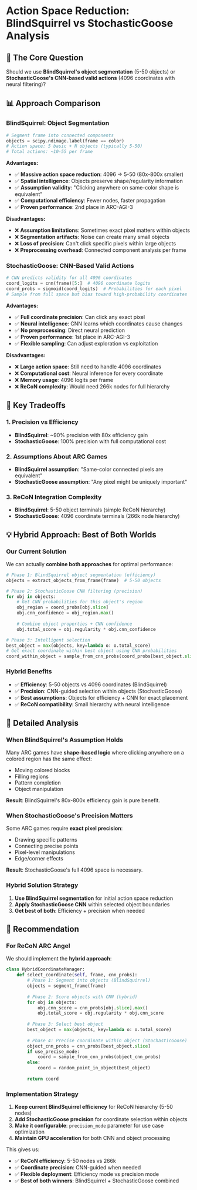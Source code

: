 # Action Space Reduction: BlindSquirrel vs StochasticGoose Analysis

## 🎯 **The Core Question**

Should we use **BlindSquirrel's object segmentation** (5-50 objects) or **StochasticGoose's CNN-based valid actions** (4096 coordinates with neural filtering)?

## 📊 **Approach Comparison**

### **BlindSquirrel: Object Segmentation**
```python
# Segment frame into connected components
objects = scipy.ndimage.label(frame == color)
# Action space: 5 basic + N objects (typically 5-50)
# Total actions: ~10-55 per frame
```

**Advantages:**
- ✅ **Massive action space reduction**: 4096 → 5-50 (80x-800x smaller)
- ✅ **Spatial intelligence**: Objects preserve shape/regularity information
- ✅ **Assumption validity**: "Clicking anywhere on same-color shape is equivalent"
- ✅ **Computational efficiency**: Fewer nodes, faster propagation
- ✅ **Proven performance**: 2nd place in ARC-AGI-3

**Disadvantages:**
- ❌ **Assumption limitations**: Sometimes exact pixel matters within objects
- ❌ **Segmentation artifacts**: Noise can create many small objects
- ❌ **Loss of precision**: Can't click specific pixels within large objects
- ❌ **Preprocessing overhead**: Connected component analysis per frame

### **StochasticGoose: CNN-Based Valid Actions**
```python
# CNN predicts validity for all 4096 coordinates
coord_logits = cnn(frame)[5:]  # 4096 coordinate logits
coord_probs = sigmoid(coord_logits)  # Probabilities for each pixel
# Sample from full space but bias toward high-probability coordinates
```

**Advantages:**
- ✅ **Full coordinate precision**: Can click any exact pixel
- ✅ **Neural intelligence**: CNN learns which coordinates cause changes
- ✅ **No preprocessing**: Direct neural prediction
- ✅ **Proven performance**: 1st place in ARC-AGI-3
- ✅ **Flexible sampling**: Can adjust exploration vs exploitation

**Disadvantages:**
- ❌ **Large action space**: Still need to handle 4096 coordinates
- ❌ **Computational cost**: Neural inference for every coordinate
- ❌ **Memory usage**: 4096 logits per frame
- ❌ **ReCoN complexity**: Would need 266k nodes for full hierarchy

## 🤔 **Key Tradeoffs**

### **1. Precision vs Efficiency**
- **BlindSquirrel**: ~90% precision with 80x efficiency gain
- **StochasticGoose**: 100% precision with full computational cost

### **2. Assumptions About ARC Games**
- **BlindSquirrel assumption**: "Same-color connected pixels are equivalent"
- **StochasticGoose assumption**: "Any pixel might be uniquely important"

### **3. ReCoN Integration Complexity**
- **BlindSquirrel**: 5-50 object terminals (simple ReCoN hierarchy)
- **StochasticGoose**: 4096 coordinate terminals (266k node hierarchy)

## 💡 **Hybrid Approach: Best of Both Worlds**

### **Our Current Solution**
We can actually **combine both approaches** for optimal performance:

```python
# Phase 1: BlindSquirrel object segmentation (efficiency)
objects = extract_objects_from_frame(frame)  # 5-50 objects

# Phase 2: StochasticGoose CNN filtering (precision)
for obj in objects:
    # Get CNN probabilities for this object's region
    obj_region = coord_probs[obj.slice]
    obj.cnn_confidence = obj_region.max()
    
    # Combine object properties + CNN confidence
    obj.total_score = obj.regularity * obj.cnn_confidence

# Phase 3: Intelligent selection
best_object = max(objects, key=lambda o: o.total_score)
# Get exact coordinate within best object using CNN probabilities
coord_within_object = sample_from_cnn_probs(coord_probs[best_object.slice])
```

### **Hybrid Benefits**
- ✅ **Efficiency**: 5-50 objects vs 4096 coordinates (BlindSquirrel)
- ✅ **Precision**: CNN-guided selection within objects (StochasticGoose)
- ✅ **Best assumptions**: Objects for efficiency + CNN for exact placement
- ✅ **ReCoN compatibility**: Small hierarchy with neural intelligence

## 🔬 **Detailed Analysis**

### **When BlindSquirrel's Assumption Holds**
Many ARC games have **shape-based logic** where clicking anywhere on a colored region has the same effect:
- Moving colored blocks
- Filling regions
- Pattern completion
- Object manipulation

**Result**: BlindSquirrel's 80x-800x efficiency gain is pure benefit.

### **When StochasticGoose's Precision Matters**
Some ARC games require **exact pixel precision**:
- Drawing specific patterns
- Connecting precise points
- Pixel-level manipulations
- Edge/corner effects

**Result**: StochasticGoose's full 4096 space is necessary.

### **Hybrid Solution Strategy**
1. **Use BlindSquirrel segmentation** for initial action space reduction
2. **Apply StochasticGoose CNN** within selected object boundaries
3. **Get best of both**: Efficiency + precision when needed

## 🎯 **Recommendation**

### **For ReCoN ARC Angel**
We should implement the **hybrid approach**:

```python
class HybridCoordinateManager:
    def select_coordinate(self, frame, cnn_probs):
        # Phase 1: Segment into objects (BlindSquirrel)
        objects = segment_frame(frame)
        
        # Phase 2: Score objects with CNN (hybrid)
        for obj in objects:
            obj.cnn_score = cnn_probs[obj.slice].max()
            obj.total_score = obj.regularity * obj.cnn_score
        
        # Phase 3: Select best object
        best_object = max(objects, key=lambda o: o.total_score)
        
        # Phase 4: Precise coordinate within object (StochasticGoose)
        object_cnn_probs = cnn_probs[best_object.slice]
        if use_precise_mode:
            coord = sample_from_cnn_probs(object_cnn_probs)
        else:
            coord = random_point_in_object(best_object)
        
        return coord
```

### **Implementation Strategy**
1. **Keep current BlindSquirrel efficiency** for ReCoN hierarchy (5-50 nodes)
2. **Add StochasticGoose precision** for coordinate selection within objects
3. **Make it configurable**: `precision_mode` parameter for use case optimization
4. **Maintain GPU acceleration** for both CNN and object processing

This gives us:
- ✅ **ReCoN efficiency**: 5-50 nodes vs 266k
- ✅ **Coordinate precision**: CNN-guided when needed
- ✅ **Flexible deployment**: Efficiency mode vs precision mode
- ✅ **Best of both winners**: BlindSquirrel + StochasticGoose combined
